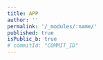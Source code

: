 ```yaml
---
title: APP
author: ''
permalink: '/_modules/:name/'
published: true
isPublic_b: true
# commitId: "COMMIT_ID"
---
```


